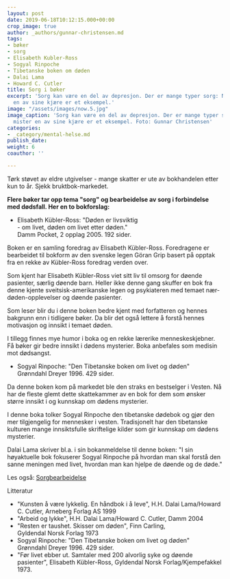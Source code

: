 ```yaml
---
layout: post
date: 2019-06-18T10:12:15.000+00:00
crop_image: true
author: _authors/gunnar-christensen.md
tags:
- bøker
- sorg
- Elisabeth Kubler-Ross
- Sogyal Rinpoche
- Tibetanske boken om døden
- Dalai Lama
- Howard C. Cutler
title: Sorg i bøker
excerpt: 'Sorg kan være en del av depresjon. Der er mange typer sorg: Når man mister
  en av sine kjære er et eksempel.'
image: "/assets/images/now.5.jpg"
image_caption: 'Sorg kan være en del av depresjon. Der er mange typer sorg : Når man
  mister en av sine kjære er et eksempel. Foto: Gunnar Christensen'
categories:
- _category/mental-helse.md
publish_date: 
weight: 6
coauthor: ''

---
```

Tørk støvet av eldre utgivelser - mange skatter er ute av bokhandelen etter kun to år. Sjekk bruktbok-markedet.

**Flere bøker tar opp tema "sorg" og bearbeidelse av sorg i forbindelse med dødsfall. Her en to bokforslag:**

* Elisabeth Kübler-Ross: "Døden er livsviktig  
  \- om livet, døden om livet etter døden."  
  Damm Pocket, 2 opplag 2005. 192 sider.

Boken er en samling foredrag av Elisabeth Kübler-Ross. Foredragene er bearbeidet til bokform av den svenske legen Göran Grip basert på opptak fra en rekke av Kübler-Ross foredrag verden over.

Som kjent har Elisabeth Kübler-Ross viet sitt liv til omsorg for døende pasienter, særlig døende barn. Heller ikke denne gang skuffer en bok fra denne kjente sveitsisk-amerikanske legen og psykiateren med temaet nær-døden-opplevelser og døende pasienter.

Som leser blir du i denne boken bedre kjent med forfatteren og hennes bakgrunn enn i tidligere bøker. Da blir det også lettere å forstå hennes motivasjon og innsikt i temaet døden.

I tillegg finnes mye humor i boka og en rekke lærerike menneskeskjebner. Få bøker gir bedre innsikt i dødens mysterier. Boka anbefales som medisin mot dødsangst.

* Sogyal Rinpoche: "Den Tibetanske boken om livet og døden"  
  Grønndahl Dreyer 1996. 429 sider.

Da denne boken kom på markedet ble den straks en bestselger i Vesten. Nå har de fleste glemt dette skattekammer av en bok for dem som ønsker større innsikt i og kunnskap om dødens mysterier.

I denne boka tolker Sogyal Rinpoche den tibetanske dødebok og gjør den mer tilgjengelig for mennesker i vesten. Tradisjonelt har den tibetanske kulturen mange innsiktsfulle skriftelige kilder som gir kunnskap om dødens mysterier.

Dalai Lama skriver bl.a. i sin bokanmeldelse til denne boken: "I sin høyaktuelle bok fokuserer Sogyal Rinpoche på hvordan man skal forstå den sanne meningen med livet, hvordan man kan hjelpe de døende og de døde."

Les også: [Sorgbearbeidelse](http://www.helping.no/sorgbearbeidelse.htm)

Litteratur

* "Kunsten å være lykkelig. En håndbok i å leve", H.H. Dalai Lama/Howard C. Cutler, Arneberg Forlag AS 1999
* "Arbeid og lykke", H.H. Dalai Lama/Howard C. Cutler, Damm 2004
* "Resten er taushet. Skisser om døden", Finn Carling,  
  Gyldendal Norsk Forlag 1973
* Sogyal Rinpoche: "Den Tibetanske boken om livet og døden"  
  Grønndahl Dreyer 1996. 429 sider.
* "Før livet ebber ut. Samtaler med 200 alvorlig syke og døende pasienter", Elisabeth Kübler-Ross, Gyldendal Norsk Forlag/Kjempefakkel 1973.
